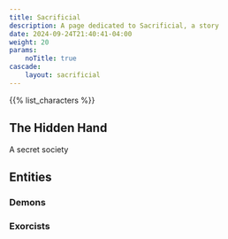 ```yaml
---
title: Sacrificial
description: A page dedicated to Sacrificial, a story
date: 2024-09-24T21:40:41-04:00
weight: 20
params:
    noTitle: true
cascade:
    layout: sacrificial
---
```


{{% list_characters %}}

## The Hidden Hand

A secret society

## Entities

### Demons

### Exorcists
